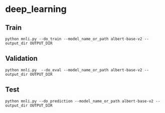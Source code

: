 # deep_learning

## Train
``
python mnli.py
--do_train
--model_name_or_path albert-base-v2
--output_dir OUTPUT_DIR 
``

## Validation
``
python mnli.py 
--do_eval
--model_name_or_path albert-base-v2
--output_dir OUTPUT_DIR
``

## Test
``
python mnli.py
--do_prediction
--model_name_or_path albert-base-v2
--output_dir OUTPUT_DIR
``
